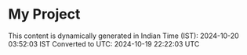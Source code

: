 # My Project

This content is dynamically generated in Indian Time (IST): 2024-10-20 03:52:03 IST
Converted to UTC: 2024-10-19 22:22:03 UTC
